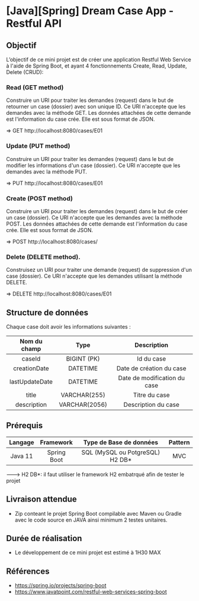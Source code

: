 # [Java][Spring] Dream Case App - Restful API

## Objectif

L’objectif de ce mini projet est de créer une application Restful Web Service à l'aide de Spring Boot, et ayant 4 fonctionnements Create, Read, Update, Delete (CRUD): 

### Read (GET method)
Construire un URI pour traiter les demandes (request) dans le but de retourner un case (dossier) avec son unique ID. Ce URI n'accepte que les demandes avec la méthode GET. Les données attachées de cette demande est l'information du case crée. Elle est sous format de JSON.

=> GET http://localhost:8080/cases/E01

### Update (PUT method)
Construire un URI pour traiter les demandes (request) dans le but de modifier les informations d'un case (dossier). Ce URI n'accepte que les demandes avec la méthode PUT.

=> PUT http://localhost:8080/cases/E01

### Create (POST method)
Construire un URI pour traiter les demandes (request) dans le but de créer un case (dossier). Ce URI n'accepte que les demandes avec la méthode POST. Les données attachées de cette demande est l'information du case crée. Elle est sous format de JSON.

=> POST http://localhost:8080/cases/

### Delete (DELETE method).
Construisez un URI pour traiter une demande (request) de suppression d'un case (dossier). Ce URI n'accepte que les demandes utilisant la méthode DELETE.

=> DELETE http://localhost:8080/cases/E01

## Structure de données  

Chaque case doit avoir les informations suivantes : 

|   Nom du champ  |     Type        |     Description               |                    
|:---------------:|:---------------:|:-----------------------------:|
| caseId          | BIGINT (PK)     |  Id du case                   |
| creationDate    | DATETIME        |  Date de création du case     |
| lastUpdateDate  | DATETIME        |  Date de modification du case |
| title           | VARCHAR(255)    |  Titre du case                |
| description     | VARCHAR(2056)   |  Description  du case         |
 

## Prérequis

|Langage   |Framework    | Type de Base de données          | Pattern|                     
|:--------:|:-----------:|:--------------------------------:|:------:|
| Java 11  | Spring Boot |  SQL (MySQL ou PotgreSQL) H2 DB* | MVC    | 

---> H2 DB*: il faut utiliser le framework H2 embatrqué afin de tester le projet

## Livraison attendue 

- Zip conteant le projet Spring Boot compilable avec Maven ou Gradle avec le code source en JAVA ainsi minimum 2 testes unitaires.

## Durée de réalisation 

- Le développement de ce mini projet est estimé à 1H30 MAX

## Références

- https://spring.io/projects/spring-boot
- https://www.javatpoint.com/restful-web-services-spring-boot
